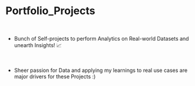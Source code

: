 # Portfolio_Projects
<br/>

- Bunch of Self-projects to perform Analytics on Real-world Datasets and unearth Insights! :chart_with_upwards_trend:
<br/>

- Sheer passion for Data and applying my learnings to real use cases are major drivers for these Projects :)
<br/>
